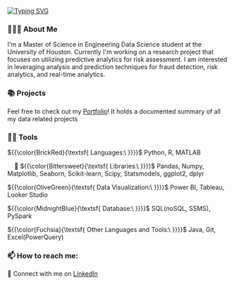 [![Typing SVG](https://readme-typing-svg.herokuapp.com?font=Montserrat&weight=500&size=23&pause=1000&color=F0AC2D&width=523&lines=%F0%9F%91%8B%F0%9F%8F%BC+Hi!+My+name+is+Annabelle+Kanchirathingal+)](https://git.io/typing-svg)

### 🙋🏽‍♀️ About Me 
I'm a Master of Science in Engineering Data Science student at the University of Houston. Currently I'm working on a research project that focuses on utilizing predictive analytics for risk assessment. I am interested in leveraging analysis and prediction techniques for fraud detection, risk analytics, and real-time analytics.

### 📚 Projects
Feel free to check out my [Portfolio](https://github.com/annabellekanch/Portfolio)! It holds a documented summary of all my data related projects

### ✍🏼 Tools
${{\color{BrickRed}\{\textsf{  Languages:\ \}}}}\$ Python, R, MATLAB

&nbsp;&nbsp;&nbsp; 🔸 ${{\color{Bittersweet}\{\textsf{  Libraries:\ \}}}}\$ Pandas, Numpy, Matplotlib, Seaborn, Scikit-learn, Scipy, Statsmodels, ggplot2, dplyr

${{\color{OliveGreen}\{\textsf{  Data Visualization:\ \}}}}\$ Power BI, Tableau, Looker Studio

${{\color{MidnightBlue}\{\textsf{  Database:\ \}}}}\$ SQL(noSQL, SSMS), PySpark

${{\color{Fuchsia}\{\textsf{  Other Languages and Tools:\ \}}}}\$ Java, Git, Excel(PowerQuery)

### 📫 How to reach me:
&#x1F539; Connect with me on [LinkedIn](https://www.linkedin.com/in/annabellekanch/)
